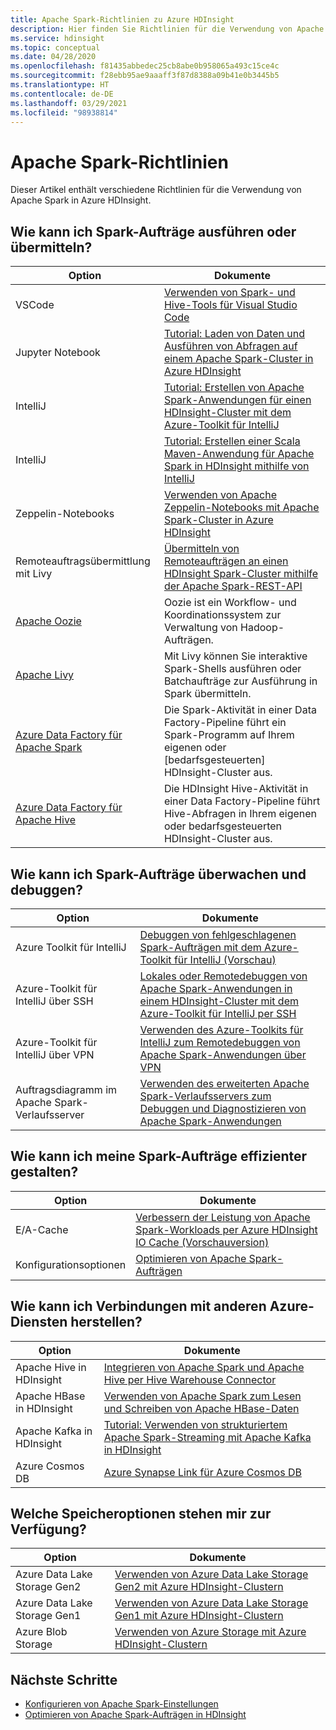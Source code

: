 ```yaml
---
title: Apache Spark-Richtlinien zu Azure HDInsight
description: Hier finden Sie Richtlinien für die Verwendung von Apache Spark in Azure HDInsight.
ms.service: hdinsight
ms.topic: conceptual
ms.date: 04/28/2020
ms.openlocfilehash: f81435abbedec25cb8abe0b958065a493c15ce4c
ms.sourcegitcommit: f28ebb95ae9aaaff3f87d8388a09b41e0b3445b5
ms.translationtype: HT
ms.contentlocale: de-DE
ms.lasthandoff: 03/29/2021
ms.locfileid: "98938814"
---
```

# <a name="apache-spark-guidelines"></a>Apache Spark-Richtlinien

Dieser Artikel enthält verschiedene Richtlinien für die Verwendung von Apache Spark in Azure HDInsight.

## <a name="how-do-i-run-or-submit-spark-jobs"></a>Wie kann ich Spark-Aufträge ausführen oder übermitteln?

| Option | Dokumente |
|---|---|
| VSCode | [Verwenden von Spark- und Hive-Tools für Visual Studio Code](../hdinsight-for-vscode.md) |
| Jupyter Notebook | [Tutorial: Laden von Daten und Ausführen von Abfragen auf einem Apache Spark-Cluster in Azure HDInsight](./apache-spark-load-data-run-query.md) |
| IntelliJ | [Tutorial: Erstellen von Apache Spark-Anwendungen für einen HDInsight-Cluster mit dem Azure-Toolkit für IntelliJ](./apache-spark-intellij-tool-plugin.md) |
| IntelliJ | [Tutorial: Erstellen einer Scala Maven-Anwendung für Apache Spark in HDInsight mithilfe von IntelliJ](./apache-spark-create-standalone-application.md) |
| Zeppelin-Notebooks | [Verwenden von Apache Zeppelin-Notebooks mit Apache Spark-Cluster in Azure HDInsight](./apache-spark-zeppelin-notebook.md) |
| Remoteauftragsübermittlung mit Livy | [Übermitteln von Remoteaufträgen an einen HDInsight Spark-Cluster mithilfe der Apache Spark-REST-API](./apache-spark-livy-rest-interface.md) |
|[Apache Oozie](../hdinsight-use-oozie-linux-mac.md)|Oozie ist ein Workflow- und Koordinationssystem zur Verwaltung von Hadoop-Aufträgen.|
|[Apache Livy](./apache-spark-livy-rest-interface.md)|Mit Livy können Sie interaktive Spark-Shells ausführen oder Batchaufträge zur Ausführung in Spark übermitteln.|
|[Azure Data Factory für Apache Spark](../../data-factory/transform-data-using-spark.md)|Die Spark-Aktivität in einer Data Factory-Pipeline führt ein Spark-Programm auf Ihrem eigenen oder [bedarfsgesteuerten] HDInsight-Cluster aus.|
|[Azure Data Factory für Apache Hive](../../data-factory/transform-data-using-hadoop-hive.md)|Die HDInsight Hive-Aktivität in einer Data Factory-Pipeline führt Hive-Abfragen in Ihrem eigenen oder bedarfsgesteuerten HDInsight-Cluster aus.|

## <a name="how-do-i-monitor-and-debug-spark-jobs"></a>Wie kann ich Spark-Aufträge überwachen und debuggen?

| Option | Dokumente |
|---|---|
| Azure Toolkit für IntelliJ | [Debuggen von fehlgeschlagenen Spark-Aufträgen mit dem Azure-Toolkit für IntelliJ (Vorschau)](apache-spark-intellij-tool-failure-debug.md) |
| Azure-Toolkit für IntelliJ über SSH | [Lokales oder Remotedebuggen von Apache Spark-Anwendungen in einem HDInsight-Cluster mit dem Azure-Toolkit für IntelliJ per SSH](apache-spark-intellij-tool-debug-remotely-through-ssh.md) |
| Azure-Toolkit für IntelliJ über VPN | [Verwenden des Azure-Toolkits für IntelliJ zum Remotedebuggen von Apache Spark-Anwendungen über VPN](apache-spark-intellij-tool-plugin-debug-jobs-remotely.md) |
| Auftragsdiagramm im Apache Spark-Verlaufsserver | [Verwenden des erweiterten Apache Spark-Verlaufsservers zum Debuggen und Diagnostizieren von Apache Spark-Anwendungen](./apache-azure-spark-history-server.md) |

## <a name="how-do-i-make-my-spark-jobs-run-more-efficiently"></a>Wie kann ich meine Spark-Aufträge effizienter gestalten?

| Option | Dokumente |
|---|---|
| E/A-Cache | [Verbessern der Leistung von Apache Spark-Workloads per Azure HDInsight IO Cache (Vorschauversion)](./apache-spark-improve-performance-iocache.md) |
| Konfigurationsoptionen | [Optimieren von Apache Spark-Aufträgen](./apache-spark-perf.md) |

## <a name="how-do-i-connect-to-other-azure-services"></a>Wie kann ich Verbindungen mit anderen Azure-Diensten herstellen?

| Option | Dokumente |
|---|---|
| Apache Hive in HDInsight | [Integrieren von Apache Spark und Apache Hive per Hive Warehouse Connector](../interactive-query/apache-hive-warehouse-connector.md) |
| Apache HBase in HDInsight | [Verwenden von Apache Spark zum Lesen und Schreiben von Apache HBase-Daten](../hdinsight-using-spark-query-hbase.md) |
| Apache Kafka in HDInsight | [Tutorial: Verwenden von strukturiertem Apache Spark-Streaming mit Apache Kafka in HDInsight](../hdinsight-apache-kafka-spark-structured-streaming.md) |
| Azure Cosmos DB | [Azure Synapse Link für Azure Cosmos DB](../../cosmos-db/synapse-link.md) |

## <a name="what-are-my-storage-options"></a>Welche Speicheroptionen stehen mir zur Verfügung?

| Option | Dokumente |
|---|---|
| Azure Data Lake Storage Gen2 | [Verwenden von Azure Data Lake Storage Gen2 mit Azure HDInsight-Clustern](../hdinsight-hadoop-use-data-lake-storage-gen2.md) |
| Azure Data Lake Storage Gen1 | [Verwenden von Azure Data Lake Storage Gen1 mit Azure HDInsight-Clustern](../hdinsight-hadoop-use-data-lake-storage-gen1.md) |
| Azure Blob Storage | [Verwenden von Azure Storage mit Azure HDInsight-Clustern](../hdinsight-hadoop-use-blob-storage.md) |

## <a name="next-steps"></a>Nächste Schritte

* [Konfigurieren von Apache Spark-Einstellungen](apache-spark-settings.md)
* [Optimieren von Apache Spark-Aufträgen in HDInsight](apache-spark-perf.md)
